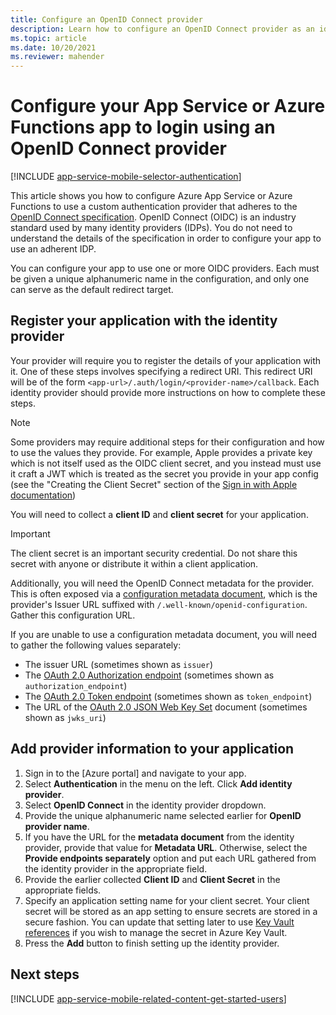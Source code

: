 ```yaml
---
title: Configure an OpenID Connect provider
description: Learn how to configure an OpenID Connect provider as an identity provider for your App Service or Azure Functions app.
ms.topic: article
ms.date: 10/20/2021
ms.reviewer: mahender
---
```


# Configure your App Service or Azure Functions app to login using an OpenID Connect provider

[!INCLUDE [app-service-mobile-selector-authentication](../../includes/app-service-mobile-selector-authentication.md)]

This article shows you how to configure Azure App Service or Azure Functions to use a custom authentication provider that adheres to the [OpenID Connect specification](https://openid.net/connect/). OpenID Connect (OIDC) is an industry standard used by many identity providers (IDPs). You do not need to understand the details of the specification in order to configure your app to use an adherent IDP.

You can configure your app to use one or more OIDC providers. Each must be given a unique alphanumeric name in the configuration, and only one can serve as the default redirect target.

## <a name="register"> </a>Register your application with the identity provider

Your provider will require you to register the details of your application with it. One of these steps involves specifying a redirect URI. This redirect URI will be of the form `<app-url>/.auth/login/<provider-name>/callback`. Each identity provider should provide more instructions on how to complete these steps.

> [!NOTE]
> Some providers may require additional steps for their configuration and how to use the values they provide. For example, Apple provides a private key which is not itself used as the OIDC client secret, and you instead must use it craft a JWT which is treated as the secret you provide in your app config (see the "Creating the Client Secret" section of the [Sign in with Apple documentation](https://developer.apple.com/documentation/sign_in_with_apple/generate_and_validate_tokens))
>

You will need to collect a **client ID** and **client secret** for your application.

> [!IMPORTANT]
> The client secret is an important security credential. Do not share this secret with anyone or distribute it within a client application.
>

Additionally, you will need the OpenID Connect metadata for the provider. This is often exposed via a [configuration metadata document](https://openid.net/specs/openid-connect-discovery-1_0.html#ProviderConfig), which is the provider's Issuer URL suffixed with `/.well-known/openid-configuration`. Gather this configuration URL.

If you are unable to use a configuration metadata document, you will need to gather the following values separately:

- The issuer URL (sometimes shown as `issuer`)
- The [OAuth 2.0 Authorization endpoint](https://tools.ietf.org/html/rfc6749#section-3.1) (sometimes shown as `authorization_endpoint`)
- The [OAuth 2.0 Token endpoint](https://tools.ietf.org/html/rfc6749#section-3.2) (sometimes shown as `token_endpoint`)
- The URL of the [OAuth 2.0 JSON Web Key Set](https://tools.ietf.org/html/rfc8414#section-2) document (sometimes shown as `jwks_uri`)

## <a name="configure"> </a>Add provider information to your application

1. Sign in to the [Azure portal] and navigate to your app.
1. Select **Authentication** in the menu on the left. Click **Add identity provider**.
1. Select **OpenID Connect** in the identity provider dropdown.
1. Provide the unique alphanumeric name selected earlier for **OpenID provider name**.
1. If you have the URL for the **metadata document** from the identity provider, provide that value for **Metadata URL**. Otherwise, select the **Provide endpoints separately** option and put each URL gathered from the identity provider in the appropriate field.
1. Provide the earlier collected **Client ID** and **Client Secret** in the appropriate fields.
1. Specify an application setting name for your client secret. Your client secret will be stored as an app setting to ensure secrets are stored in a secure fashion. You can update that setting later to use [Key Vault references](./app-service-key-vault-references.md) if you wish to manage the secret in Azure Key Vault.
1. Press the **Add** button to finish setting up the identity provider. 

## <a name="related-content"> </a>Next steps

[!INCLUDE [app-service-mobile-related-content-get-started-users](../../includes/app-service-mobile-related-content-get-started-users.md)]

